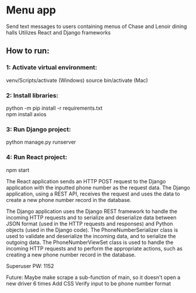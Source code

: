 # Menu app
Send text messages to users containing menus of Chase and Lenoir dining halls
Utilizes React and Django frameworks

## How to run:
### 1: Activate virtual environment:
venv/Scripts/activate (Windows)
source bin/activate (Mac)
### 2: Install libraries:
python -m pip install -r requirements.txt  
npm install axios
### 3: Run Django project:
python manage.py runserver
### 4: Run React project:
npm start

The React application sends an HTTP POST request to the Django application with the inputted phone number as the request data. The Django application, using a REST API, receives the request and uses the data to create a new phone number record in the database.

The Django application uses the Django REST framework to handle the incoming HTTP requests and to serialize and deserialize data between JSON format (used in the HTTP requests and responses) and Python objects (used in the Django code). The PhoneNumberSerializer class is used to validate and deserialize the incoming data, and to serialize the outgoing data. The PhoneNumberViewSet class is used to handle the incoming HTTP requests and to perform the appropriate actions, such as creating a new phone number record in the database.

Superuser PW: 1152

Future:
Maybe make scrape a sub-function of main, so it doesn't open a new driver 6 times
Add CSS
Verify input to be phone number format